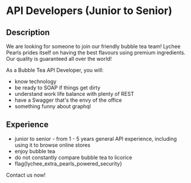 # API Developers (Junior to Senior)

## Description

We are looking for someone to join our friendly bubble tea team! Lychee Pearls prides itself on having the best flavours using premium ingredients. Our quality is guaranteed all over the world!

As a Bubble Tea API Developer, you will:
+ know technology
+ be ready to SOAP if things get dirty
+ understand work life balance with plenty of REST
+ have a Swagger that's the envy of the office
+ something funny about graphql

## Experience

+ junior to senior - from 1 - 5 years general API experience, including using it to browse online stores
+ enjoy bubble tea
+ do not constantly compare bubble tea to licorice
+ flag{lychee_extra_pearls_powered_security}

Contact us now!
